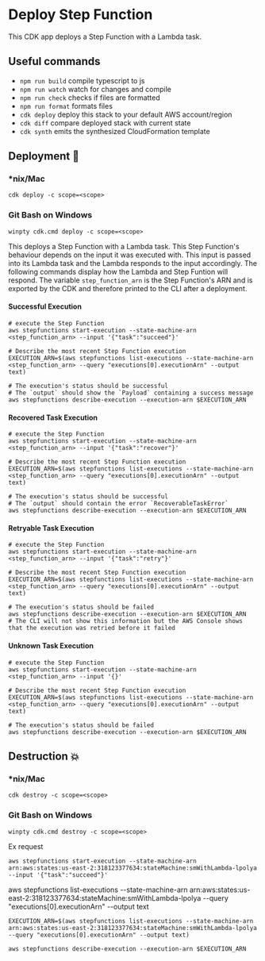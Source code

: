 # Deploy Step Function

This CDK app deploys a Step Function with a Lambda task.

## Useful commands

- `npm run build` compile typescript to js
- `npm run watch` watch for changes and compile
- `npm run check` checks if files are formatted
- `npm run format` formats files
- `cdk deploy` deploy this stack to your default AWS account/region
- `cdk diff` compare deployed stack with current state
- `cdk synth` emits the synthesized CloudFormation template

## Deployment :rocket:

### \*nix/Mac

`cdk deploy -c scope=<scope>`

### Git Bash on Windows

`winpty cdk.cmd deploy -c scope=<scope>`

This deploys a Step Function with a Lambda task. This Step Function's behaviour depends on the input it was executed with. This input is passed into its Lambda task and the Lambda responds to the input accordingly. The following commands display how the Lambda and Step Funtion will respond. The variable `step_function_arn` is the Step Function's ARN and is exported by the CDK and therefore printed to the CLI after a deployment.

#### Successful Execution

```console
# execute the Step Function
aws stepfunctions start-execution --state-machine-arn <step_function_arn> --input '{"task":"succeed"}'
```

```console
# Describe the most recent Step Function execution
EXECUTION_ARN=$(aws stepfunctions list-executions --state-machine-arn <step_function_arn> --query "executions[0].executionArn" --output text)

# The execution's status should be successful
# The `output` should show the `Payload` containing a success message
aws stepfunctions describe-execution --execution-arn $EXECUTION_ARN
```

#### Recovered Task Execution

```console
# execute the Step Function
aws stepfunctions start-execution --state-machine-arn <step_function_arn> --input '{"task":"recover"}'
```

```console
# Describe the most recent Step Function execution
EXECUTION_ARN=$(aws stepfunctions list-executions --state-machine-arn <step_function_arn> --query "executions[0].executionArn" --output text)

# The execution's status should be successful
# The `output` should contain the error `RecoverableTaskError`
aws stepfunctions describe-execution --execution-arn $EXECUTION_ARN
```

#### Retryable Task Execution

```console
# execute the Step Function
aws stepfunctions start-execution --state-machine-arn <step_function_arn> --input '{"task":"retry"}'
```

```console
# Describe the most recent Step Function execution
EXECUTION_ARN=$(aws stepfunctions list-executions --state-machine-arn <step_function_arn> --query "executions[0].executionArn" --output text)

# The execution's status should be failed
aws stepfunctions describe-execution --execution-arn $EXECUTION_ARN
# The CLI will not show this information but the AWS Console shows that the execution was retried before it failed
```

#### Unknown Task Execution

```console
# execute the Step Function
aws stepfunctions start-execution --state-machine-arn <step_function_arn> --input '{}'
```

```console
# Describe the most recent Step Function execution
EXECUTION_ARN=$(aws stepfunctions list-executions --state-machine-arn <step_function_arn> --query "executions[0].executionArn" --output text)

# The execution's status should be failed
aws stepfunctions describe-execution --execution-arn $EXECUTION_ARN
```

## Destruction :boom:

### \*nix/Mac

`cdk destroy -c scope=<scope>`

### Git Bash on Windows

`winpty cdk.cmd destroy -c scope=<scope>`

Ex request

```console
aws stepfunctions start-execution --state-machine-arn arn:aws:states:us-east-2:318123377634:stateMachine:smWithLambda-lpolya --input '{"task":"succeed"}'
```

aws stepfunctions list-executions --state-machine-arn arn:aws:states:us-east-2:318123377634:stateMachine:smWithLambda-lpolya --query "executions[0].executionArn" --output text

```
EXECUTION_ARN=$(aws stepfunctions list-executions --state-machine-arn arn:aws:states:us-east-2:318123377634:stateMachine:smWithLambda-lpolya --query "executions[0].executionArn" --output text)

aws stepfunctions describe-execution --execution-arn $EXECUTION_ARN
```
